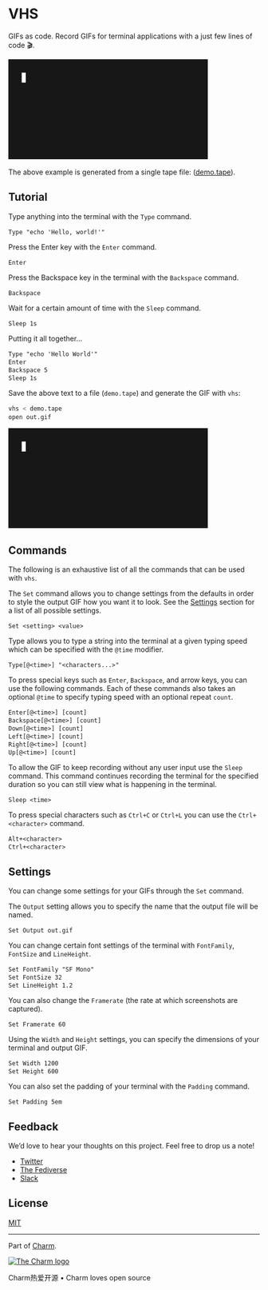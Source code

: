 # VHS

GIFs as code. Record GIFs for terminal applications with a just few lines of code 🎬.

<img width="400" src="./examples/out.gif" alt="Automatic GIF recording with vhs" />

The above example is generated from a single tape file: ([demo.tape](./examples/demo.tape)).

## Tutorial

Type anything into the terminal with the `Type` command.

```
Type "echo 'Hello, world!'"
```

Press the Enter key with the `Enter` command.

```
Enter
```

Press the Backspace key in the terminal with the `Backspace` command.

```
Backspace
```

Wait for a certain amount of time with the `Sleep` command.

```
Sleep 1s
```

Putting it all together...

```
Type "echo 'Hello World'"
Enter
Backspace 5
Sleep 1s
```

Save the above text to a file (`demo.tape`) and generate the GIF with `vhs`:

```bash
vhs < demo.tape
open out.gif
```

<img width="400" src="./examples/tutorial.gif" alt="Tutorial GIF recording with VHS" />

## Commands

The following is an exhaustive list of all the commands that can be used with `vhs`.

The `Set` command allows you to change settings from the defaults in order to style the output GIF how you want it to look.
See the [Settings](#Settings) section for a list of all possible settings.

```
Set <setting> <value>
```

Type allows you to type a string into the terminal at a given typing speed which can be specified with the `@time` modifier.

```
Type[@<time>] "<characters...>"
```

To press special keys such as `Enter`, `Backspace`, and arrow keys, you can use the following commands.
Each of these commands also takes an optional `@time` to specify typing speed with an optional repeat `count`.

```
Enter[@<time>] [count]
Backspace[@<time>] [count]
Down[@<time>] [count]
Left[@<time>] [count]
Right[@<time>] [count]
Up[@<time>] [count]
```

To allow the GIF to keep recording without any user input use the `Sleep` command.
This command continues recording the terminal for the specified duration so you can still view what is happening in the terminal.

```
Sleep <time>
```

To press special characters such as `Ctrl+C` or `Ctrl+L` you can use the `Ctrl+<character>` command.

```
Alt+<character>
Ctrl+<character>
```

## Settings

You can change some settings for your GIFs through the `Set` command.

The `Output` setting allows you to specify the name that the output file will be named.

```
Set Output out.gif
```

You can change certain font settings of the terminal with `FontFamily`, `FontSize` and `LineHeight`.

```
Set FontFamily "SF Mono"
Set FontSize 32
Set LineHeight 1.2
```

You can also change the `Framerate` (the rate at which screenshots are captured).

```
Set Framerate 60
```

Using the `Width` and `Height` settings, you can specify the dimensions of your terminal and output GIF.

```
Set Width 1200
Set Height 600
```

You can also set the padding of your terminal with the `Padding` command.

```
Set Padding 5em
```

## Feedback

We’d love to hear your thoughts on this project. Feel free to drop us a note!

* [Twitter](https://twitter.com/charmcli)
* [The Fediverse](https://mastodon.technology/@charm)
* [Slack](https://charm.sh/slack)

## License

[MIT](https://github.com/charmbracelet/vhs/raw/main/LICENSE)

---

Part of [Charm](https://charm.sh).

<a href="https://charm.sh/"><img alt="The Charm logo" src="https://stuff.charm.sh/charm-badge.jpg" width="400" /></a>

Charm热爱开源 • Charm loves open source
